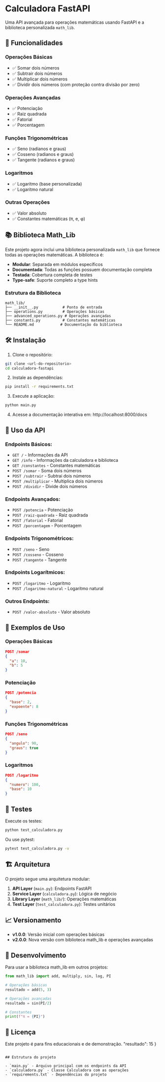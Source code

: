 # Calculadora FastAPI

Uma API avançada para operações matemáticas usando FastAPI e a biblioteca personalizada `math_lib`.

## 🚀 Funcionalidades

### Operações Básicas
- ✅ Somar dois números
- ✅ Subtrair dois números  
- ✅ Multiplicar dois números
- ✅ Dividir dois números (com proteção contra divisão por zero)

### Operações Avançadas
- ✅ Potenciação
- ✅ Raiz quadrada
- ✅ Fatorial
- ✅ Porcentagem

### Funções Trigonométricas
- ✅ Seno (radianos e graus)
- ✅ Cosseno (radianos e graus)
- ✅ Tangente (radianos e graus)

### Logaritmos
- ✅ Logaritmo (base personalizada)
- ✅ Logaritmo natural

### Outras Operações
- ✅ Valor absoluto
- ✅ Constantes matemáticas (π, e, φ)

## 📚 Biblioteca Math_Lib

Este projeto agora inclui uma biblioteca personalizada `math_lib` que fornece todas as operações matemáticas. A biblioteca é:

- **Modular**: Separada em módulos específicos
- **Documentada**: Todas as funções possuem documentação completa
- **Testada**: Cobertura completa de testes
- **Type-safe**: Suporte completo a type hints

### Estrutura da Biblioteca

```
math_lib/
├── __init__.py           # Ponto de entrada
├── operations.py         # Operações básicas
├── advanced_operations.py # Operações avançadas
├── constants.py          # Constantes matemáticas
└── README.md            # Documentação da biblioteca
```

## 🛠️ Instalação

1. Clone o repositório:
```bash
git clone <url-do-repositorio>
cd calculadora-fastapi
```

2. Instale as dependências:
```bash
pip install -r requirements.txt
```

3. Execute a aplicação:
```bash
python main.py
```

4. Acesse a documentação interativa em: http://localhost:8000/docs

## 📖 Uso da API

### Endpoints Básicos:

- `GET /` - Informações da API
- `GET /info` - Informações da calculadora e biblioteca
- `GET /constantes` - Constantes matemáticas
- `POST /somar` - Soma dois números
- `POST /subtrair` - Subtrai dois números
- `POST /multiplicar` - Multiplica dois números
- `POST /dividir` - Divide dois números

### Endpoints Avançados:

- `POST /potencia` - Potenciação
- `POST /raiz-quadrada` - Raiz quadrada
- `POST /fatorial` - Fatorial
- `POST /porcentagem` - Porcentagem

### Endpoints Trigonométricos:

- `POST /seno` - Seno
- `POST /cosseno` - Cosseno
- `POST /tangente` - Tangente

### Endpoints Logarítmicos:

- `POST /logaritmo` - Logaritmo
- `POST /logaritmo-natural` - Logaritmo natural

### Outros Endpoints:

- `POST /valor-absoluto` - Valor absoluto

## 📝 Exemplos de Uso

### Operações Básicas

```json
POST /somar
{
  "a": 10,
  "b": 5
}
```

### Potenciação

```json
POST /potencia
{
  "base": 2,
  "expoente": 8
}
```

### Funções Trigonométricas

```json
POST /seno
{
  "angulo": 90,
  "graus": true
}
```

### Logaritmos

```json
POST /logaritmo
{
  "numero": 100,
  "base": 10
}
```

## 🧪 Testes

Execute os testes:

```bash
python test_calculadora.py
```

Ou use pytest:

```bash
pytest test_calculadora.py -v
```

## 🏗️ Arquitetura

O projeto segue uma arquitetura modular:

1. **API Layer** (`main.py`): Endpoints FastAPI
2. **Service Layer** (`calculadora.py`): Lógica de negócio
3. **Library Layer** (`math_lib/`): Operações matemáticas
4. **Test Layer** (`test_calculadora.py`): Testes unitários

## 📈 Versionamento

- **v1.0.0**: Versão inicial com operações básicas
- **v2.0.0**: Nova versão com biblioteca math_lib e operações avançadas

## 🔧 Desenvolvimento

Para usar a biblioteca math_lib em outros projetos:

```python
from math_lib import add, multiply, sin, log, PI

# Operações básicas
resultado = add(5, 3)

# Operações avançadas
resultado = sin(PI/2)

# Constantes
print(f"π = {PI}")
```

## 📄 Licença

Este projeto é para fins educacionais e de demonstração.
  "resultado": 15
}
```

## Estrutura do projeto

- `main.py` - Arquivo principal com os endpoints da API
- `calculadora.py` - Classe Calculadora com as operações
- `requirements.txt` - Dependências do projeto
